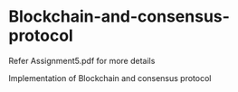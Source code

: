 # Blockchain-and-consensus-protocol
Refer Assignment5.pdf for more details

Implementation of Blockchain and consensus protocol
